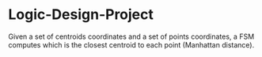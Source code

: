 # Logic-Design-Project
Given a set of centroids coordinates and a set of points coordinates, a FSM computes which is the closest centroid to each point (Manhattan distance).
